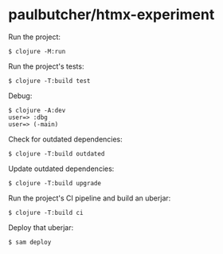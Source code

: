 # paulbutcher/htmx-experiment

Run the project:

    $ clojure -M:run

Run the project's tests:

    $ clojure -T:build test

Debug:

    $ clojure -A:dev
    user=> :dbg
    user=> (-main)

Check for outdated dependencies:

    $ clojure -T:build outdated

Update outdated dependencies:

    $ clojure -T:build upgrade

Run the project's CI pipeline and build an uberjar:

    $ clojure -T:build ci

Deploy that uberjar:

    $ sam deploy
